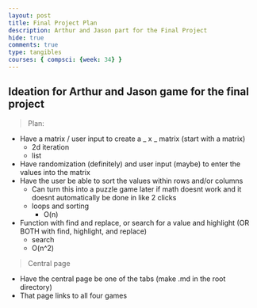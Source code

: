 ```yaml
---
layout: post
title: Final Project Plan
description: Arthur and Jason part for the Final Project
hide: true
comments: true
type: tangibles
courses: { compsci: {week: 34} }
---
```


## Ideation for Arthur and Jason game for the final project
> Plan:
- Have a matrix / user input to create a _ x _ matrix (start with a matrix)
    - 2d iteration
    - list
- Have randomization (definitely) and user input (maybe) to enter the values into the matrix
- Have the user be able to sort the values within rows and/or columns
    - Can turn this into a puzzle game later if math doesnt work and it doesnt automatically be done in like 2 clicks
    - loops and sorting
        - O(n)
- Function with find and replace, or search for a value and highlight (OR BOTH with find, highlight, and replace)
    - search
    - O(n^2)

> Central page
- Have the central page be one of the tabs (make .md in the root directory)
- That page links to all four games
